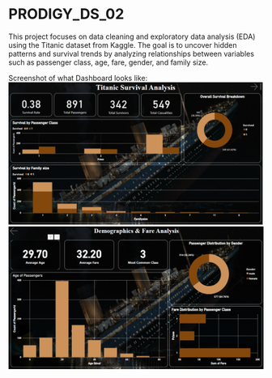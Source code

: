# PRODIGY_DS_02
This project focuses on data cleaning and exploratory data analysis (EDA) using the Titanic dataset from Kaggle. The goal is to uncover hidden patterns and survival trends by analyzing relationships between variables such as passenger class, age, fare, gender, and family size. 

Screenshot of what Dashboard looks like: ![Dashboard Preview](https://github.com/tanvi-patel08/PRODIGY_DS_02/blob/main/Snapshot%20of%20task%202(page%201).png)
![Dashboard Preview](https://github.com/tanvi-patel08/PRODIGY_DS_02/blob/main/snapshot%20of%20task%202(page%202).png)
